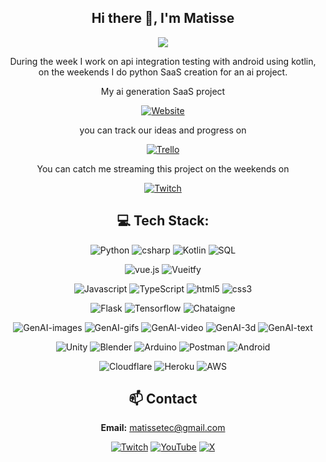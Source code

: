 <div align="center">

## Hi there 👋, I'm Matisse

![](https://img.shields.io/badge/Software%20Engineer-California-blue)

During the week I work on api integration testing with android using kotlin, on the weekends I do python SaaS creation for an ai project.

My ai generation SaaS project

[![Website](https://img.shields.io/badge/Website-matissetec.dev-blue?style=for-the-badge&color=darkgreen&logo=vercel&logoColor=green)](https://matissetec.dev/)

you can track our ideas and progress on

[![Trello](https://img.shields.io/badge/Trello-%23026AA7.svg?style=for-the-badge&logo=Trello&logoColor=white)](https://trello.matissetec.dev/)

You can catch me streaming this project on the weekends on 

[![Twitch](https://img.shields.io/twitch/status/matissetec?style=for-the-badge&labelColor=6441a5&logo=Twitch&logoColor=white)](https://www.twitch.tv/matissetec)


## 💻 Tech Stack:
![Python](https://img.shields.io/badge/python-215E00?logo=python&logoColor=ffdd54)
![csharp](https://img.shields.io/badge/c%23-215E00?logo=sharp)
![Kotlin](https://img.shields.io/badge/kotlin-215E00?logo=kotlin&logoColor=7F52FF)
![SQL](https://img.shields.io/badge/sql-215E00?logo=SQLite&logoColor=003B57)

![vue.js](https://img.shields.io/badge/vue.js-darkblue?logo=vuedotjs)
![Vueitfy](https://img.shields.io/badge/Vueitfy-darkblue?logo=vuetify)

![Javascript](https://img.shields.io/badge/Javascript-darkorange?logo=Javascript)
![TypeScript](https://img.shields.io/badge/TypeScript-darkorange?logo=typescript)
![html5](https://img.shields.io/badge/html5-darkorange?logo=html5)
![css3](https://img.shields.io/badge/css3-darkorange?logo=css3)

![Flask](https://img.shields.io/badge/flask-41A773?logo=flask&logoColor=white)
![Tensorflow](https://img.shields.io/badge/TensorFlow-41A773?logo=TensorFlow)
![Chataigne](https://img.shields.io/badge/Chataigne-41A773)

![GenAI-images](https://img.shields.io/badge/gen%20ai-images-green?logo=anthropic&logoColor=teal)
![GenAI-gifs](https://img.shields.io/badge/gen%20ai-gifs-blue?logo=anthropic&logoColor=teal)
![GenAI-video](https://img.shields.io/badge/gen%20ai-video-yellow?logo=anthropic&logoColor=teal)
![GenAI-3d](https://img.shields.io/badge/gen%20ai-3d-teal?logo=anthropic&logoColor=teal)
![GenAI-text](https://img.shields.io/badge/gen%20ai-text-orange?logo=anthropic&logoColor=teal)

![Unity](https://img.shields.io/badge/Unity-336157?logo=unity&logoColor=blue)
![Blender](https://img.shields.io/badge/Blender-336157?logo=Blender&logoColor=orange)
![Arduino](https://img.shields.io/badge/Arduino-336157?logo=Arduino&logoColor=00E5CA)
![Postman](https://img.shields.io/badge/Postman-336157?logo=postman&logoColor=FF6C37)
![Android](https://img.shields.io/badge/Android-336157?logo=android&logoColor=3DDC84)

![Cloudflare](https://img.shields.io/badge/Cloudflare-F38020?logo=Cloudflare&logoColor=white)
![Heroku](https://img.shields.io/badge/Heroku-430098?logo=Heroku&logoColor=white)
![AWS](https://img.shields.io/badge/AWS-232F3E?logo=amazonwebservices&logoColor=FF9900)


## 📫 Contact
**Email:** matissetec@gmail.com

[![Twitch](https://img.shields.io/badge/Twitch-%239146FF.svg?style=for-the-badge&logo=Twitch&logoColor=white)](https://www.twitch.tv/matissetec)
[![YouTube](https://img.shields.io/badge/YouTube-%23FF0000.svg?style=for-the-badge&logo=YouTube&logoColor=white)](https://www.youtube.com/@matissetec)
[![X](https://img.shields.io/badge/Twitter-%23000000.svg?style=for-the-badge&logo=X&logoColor=white)](https://twitter.com/matissetec)

<!--<details>
<summary>Click for GitHub Stats</summary>

# 📊 GitHub Stats:
![](https://badges.pufler.dev/visits/matissesprojects/matissesprojects?logo=GitHub&label=visits&color=success&logoColor=white&style=flat-square)

![](https://github-readme-stats.vercel.app/api/top-langs/?username=matissesProjects&theme=dark&hide_border=true&include_all_commits=true&count_private=true&layout=compact)

This is very funny to me as I mostly program in python and kotlin, but a lot of that code is private

# 🔝 Top Contributed Repo 
![](https://github-contributor-stats.vercel.app/api?username=matissesprojects&limit=3&theme=dark&combine_all_yearly_contributions=true&count_private=true&layout=compact)

</details> -->
</div>
